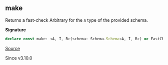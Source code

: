 ## make

Returns a fast-check Arbitrary for the `A` type of the provided schema.

**Signature**

```ts
declare const make: <A, I, R>(schema: Schema.Schema<A, I, R>) => FastCheck.Arbitrary<A>
```

[Source](https://github.com/Effect-TS/effect/tree/main/packages/effect/src/Arbitrary.ts#L61)

Since v3.10.0